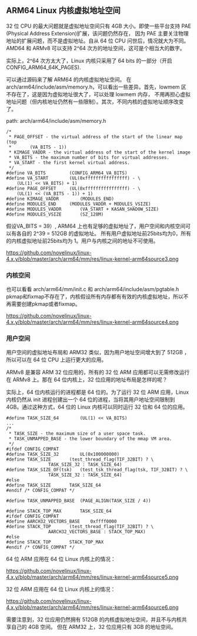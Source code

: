 ## ARM64 Linux 内核虚拟地址空间

32 位 CPU 的最大问题就是虚拟地址空间只有 4GB 大小。即使一些平台支持 PAE (Physical Address Extension)扩展，该问题仍然存在，
因为 PAE 主要关注物理地址的扩展问题，而不是虚拟地址。自从 64 位 CPU 问世后，情况就大为不同。AMD64 和 ARMv8 可以支持 2^64 次方的地址空间，这可是个相当大的数字。

实际上，2^64 次方太大了，Linux 内核只采用了 64 bits 的一部分（开启 CONFIG_ARM64_64K_PAGES).

可以通过源码来了解 ARM64 的内核虚拟地址空间。
在 arch/arm64/include/asm/memory.h，可以看出一些差异。首先，lowmem 区不存在了，这是因为虚拟地址很大了，可以处理 lowmem 内存，
不用再担心虚拟地址问题（但内核地址仍然有一些限制）。其次，不同内核的虚拟地址顺序改变了。

path: arch/arm64/include/asm/memory.h
```
/*
 * PAGE_OFFSET - the virtual address of the start of the linear map (top
 *		 (VA_BITS - 1))
 * KIMAGE_VADDR - the virtual address of the start of the kernel image
 * VA_BITS - the maximum number of bits for virtual addresses.
 * VA_START - the first kernel virtual address.
 */
#define VA_BITS			(CONFIG_ARM64_VA_BITS)
#define VA_START		(UL(0xffffffffffffffff) - \
	(UL(1) << VA_BITS) + 1)
#define PAGE_OFFSET		(UL(0xffffffffffffffff) - \
	(UL(1) << (VA_BITS - 1)) + 1)
#define KIMAGE_VADDR		(MODULES_END)
#define MODULES_END		(MODULES_VADDR + MODULES_VSIZE)
#define MODULES_VADDR		(VA_START + KASAN_SHADOW_SIZE)
#define MODULES_VSIZE		(SZ_128M)
```

假设VA_BITS = 39）, ARM64 上也有足够的虚拟地址了，用户空间和内核空间可以有各自的 2^39 = 512GB 的虚拟地址。
所有用户虚拟地址前25bits均为0，所有的内核虚拟地址前25bits均为 1。用户与内核之间的地址不可使用。

https://github.com/novelinux/linux-4.x.y/blob/master/arch/arm64/mm/res/linux-kernel-arm64source3.png

### 内核空间

也可以看看 arch/arm64/mm/init.c 和 arch/arm64/include/asm/pgtable.h
pkmap和fixmap不存在了，内核假设所有内存都有有效的内核虚拟地址，所以不再需要创建pkmap或者fixmap。

https://github.com/novelinux/linux-4.x.y/blob/master/arch/arm64/mm/res/linux-kernel-arm64source4.png

### 用户空间

用户空间的虚拟地址布局和 ARM32 类似，因为用户地址空间增大到了 512GB ，所以可以在 64 位 CPU 上运行更大的应用。

ARMv8 是兼容 ARM 32 位应用的，所有的 32 位 ARM 应用都可以无需修改运行在 ARMv8 上。那在 64 位内核上，32 位应用的地址布局是怎样的呢？

实际上，64 位内核运行的进程都是 64 位的。为了运行 32 位 ARM 应用，Linux 内核仍然从 init 进程创建出一个 64 位的进程，当将其用户地址空间限制到 4GB。通过这种方式，64 位的 Linux 内核可以同时运行 32 位和 64 位的应用。

```
#define TASK_SIZE_64		(UL(1) << VA_BITS)
...
/*
 * TASK_SIZE - the maximum size of a user space task.
 * TASK_UNMAPPED_BASE - the lower boundary of the mmap VM area.
 */
#ifdef CONFIG_COMPAT
#define TASK_SIZE_32		UL(0x100000000)
#define TASK_SIZE		(test_thread_flag(TIF_32BIT) ? \
				TASK_SIZE_32 : TASK_SIZE_64)
#define TASK_SIZE_OF(tsk)	(test_tsk_thread_flag(tsk, TIF_32BIT) ? \
				TASK_SIZE_32 : TASK_SIZE_64)
#else
#define TASK_SIZE		TASK_SIZE_64
#endif /* CONFIG_COMPAT */

#define TASK_UNMAPPED_BASE	(PAGE_ALIGN(TASK_SIZE / 4))

#define STACK_TOP_MAX		TASK_SIZE_64
#ifdef CONFIG_COMPAT
#define AARCH32_VECTORS_BASE	0xffff0000
#define STACK_TOP		(test_thread_flag(TIF_32BIT) ? \
				AARCH32_VECTORS_BASE : STACK_TOP_MAX)
#else
#define STACK_TOP		STACK_TOP_MAX
#endif /* CONFIG_COMPAT */
```
64 位 ARM 应用在 64 位 Linux 内核上的情况：

https://github.com/novelinux/linux-4.x.y/blob/master/arch/arm64/mm/res/linux-kernel-arm64source5.png

32 位 ARM 应用在 64 位 Linux 内核上的情况：

https://github.com/novelinux/linux-4.x.y/blob/master/arch/arm64/mm/res/linux-kernel-arm64source6.png

需要注意到，32 位应用仍然拥有 512GB 的内核虚拟地址空间，并且不与内核共享自己的 4GB 空间。
但在 ARM32 上，32 位应用只有 3GB 的地址空间。
